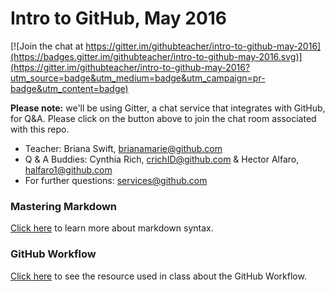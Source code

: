# Intro to GitHub, May 2016


[![Join the chat at https://gitter.im/githubteacher/intro-to-github-may-2016](https://badges.gitter.im/githubteacher/intro-to-github-may-2016.svg)](https://gitter.im/githubteacher/intro-to-github-may-2016?utm_source=badge&utm_medium=badge&utm_campaign=pr-badge&utm_content=badge)

**Please note:** we'll be using Gitter, a chat service that integrates with GitHub, for Q&A. Please click on the button above to join the chat room associated with this repo.

- Teacher: Briana Swift, brianamarie@github.com
- Q & A Buddies: Cynthia Rich, crichID@github.com & Hector Alfaro, halfaro1@github.com
- For further questions: services@github.com

### Mastering Markdown
[Click here](https://guides.github.com/features/mastering-markdown/) to learn more about markdown syntax.

### GitHub Workflow
[Click here](https://guides.github.com/introduction/flow/) to see the resource used in class about the GitHub Workflow.
